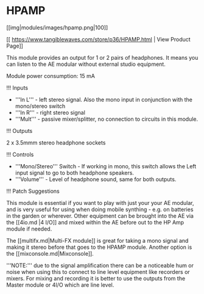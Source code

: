 # HPAMP
[[img|modules/images/hpamp.png|100]]

[[ https://www.tangiblewaves.com/store/p36/HPAMP.html | View Product Page]]

This module provides an output for 1 or 2 pairs of headphones. It means you can listen to the AE modular without external studio equipment.

Module power consumption: 15 mA

!!! Inputs

* '''In L'''  - left stereo signal. Also the mono input in conjunction with the mono/stereo switch
* '''In R''' - right stereo signal
* '''Mult'''  - passive mixer/splitter, no connection to circuits in this module.

!!! Outputs

2 x 3.5mmm stereo headphone sockets

!!! Controls

* '''Mono/Stereo''' Switch - If working in mono, this switch allows the Left input signal to go to both headphone speakers.
* '''Volume''' - Level of headphone sound, same for both outputs.

!!! Patch Suggestions

This module is essential if you want to play with just your your AE modular, and is very useful for using  when doing mobile synthing - e.g. on batteries  in the garden or wherever. Other equipment can be brought into the AE via the [[4io.md |4 I/O]] and mixed within the AE before out to the HP Amp module if needed.

The [[multifx.md|Multi-FX module]] is great for taking a mono signal and making it stereo before that goes to the HPAMP module. Another option is the [[mixconsole.md|Mixconsole]].

'''NOTE:''' due to the signal amplification there can be a noticeable hum or noise when using this to connect to line level equipment like recorders or mixers. For mixing and recording it is better to use the outputs from the Master module or 4I/O which are line level.
